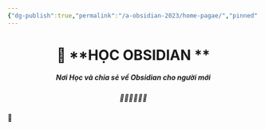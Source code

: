 ```yaml
---
{"dg-publish":true,"permalink":"/a-obsidian-2023/home-pagae/","pinned":true,"tags":["gardenEntry"],"noteIcon":""}
---
```



# <center> 📝 **HỌC OBSIDIAN **</center>
##### <center> Nơi Học và chia sẻ về Obsidian cho người mới</center>

##### <center> 🌟🌟🌟🌟🌟🌟</center>

📝





